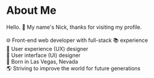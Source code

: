 # About Me
Hello. 👋 My name's Nick, thanks for visiting my profile.<br><br>
🌐 Front-end web developer with full-stack 📚 experience<br>
👤 User experience (UX) designer<br>
🎨 User interface (UI) designer<br>
🎰 Born in Las Vegas, Nevada<br>
🌎 Striving to improve the world for future generations<br>
